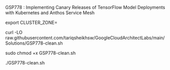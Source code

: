 GSP778 : Implementing Canary Releases of TensorFlow Model Deployments with Kubernetes and Anthos Service Mesh

export CLUSTER_ZONE=

curl -LO raw.githubusercontent.com/tariqsheikhsw/GoogleCloudArchitectLabs/main/Solutions/GSP778-clean.sh

sudo chmod +x GSP778-clean.sh

./GSP778-clean.sh
